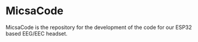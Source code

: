 # MicsaCode
MicsaCode is the repository for the development of the code for our ESP32 based EEG/EEC headset. 
